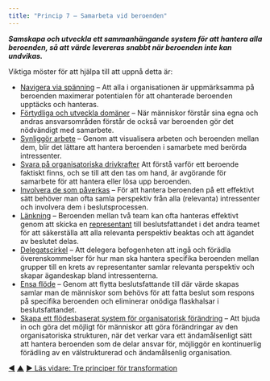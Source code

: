 ```yaml
---
title: "Princip 7 – Samarbeta vid beroenden"
---
```




**_Samskapa och utveckla ett sammanhängande system för att hantera alla beroenden, så att värde levereras snabbt när beroenden inte kan undvikas._**

Viktiga möster för att hjälpa till att uppnå detta är:

-   [Navigera via spänning](navigate-via-tension.html) – Att alla i organisationen är uppmärksamma på beroenden maximerar potentialen för att ohanterade beroenden upptäcks och hanteras.
-   [Förtydliga och utveckla domäner](clarify-and-develop-domains.html) – När människor förstår sina egna och andras ansvarsområden förstår de också var beroenden gör det nödvändigt med samarbete.
-   [Synliggör arbete](visualize-work.html) – Genom att visualisera arbeten och beroenden mellan dem, blir det lättare att hantera beroenden i samarbete med berörda intressenter.
-   [Svara på organisatoriska drivkrafter](respond-to-organizational-drivers.html) Att förstå varför ett beroende faktiskt finns, och se till att den tas om hand, är avgörande för samarbete för att hantera eller lösa upp beroenden.
-   [Involvera de som påverkas](involve-those-affected.html) – För att hantera beroenden på ett effektivt sätt behöver man ofta samla perspektiv från alla (relevanta) intressenter och involvera dem i beslutsprocessen.
-   [Länkning](linking.html) – Beroenden mellan två team kan ofta hanteras effektivt genom att skicka en [representant](representative.html) till beslutsfattandet i det andra teamet för att säkerställa att alla relevanta perspektiv beaktas och att ägandet av beslutet delas.
-   [Delegatscirkel](delegate-circle.html) – Att delegera befogenheten att ingå och förädla överenskommelser för hur man ska hantera specifika beroenden mellan grupper till en krets av representanter samlar relevanta perspektiv och skapar ägandeskap bland intressenterna.
-   [Ensa flöde](align-flow.html) – Genom att flytta beslutsfattande till där värde skapas samlar man de människor som behövs för att fatta beslut som respons på specifika beroenden och eliminerar onödiga flaskhalsar i beslutsfattandet.
-   [Skapa ett flödesbaserat system för organisatorisk förändring](create-a-pull-system-for-organizational-change.html) – Att bjuda in och göra det möjligt för människor att göra förändringar av den organisatoriska strukturen, när det verkar vara ett ändamålsenligt sätt att hantera beroenden som de delar ansvar för, möjliggör en kontinuerlig förädling av en välstrukturerad och ändamålsenlig organisation.


<div class="bottom-nav">
<a href="enable-autonomy.html" title="Tillbaka till: Princip 6 – Främja autonomi">◀</a> <a href="structure.html" title="Upp: Två principer för struktur">▲</a> <a href="transformation.html" title="Läs vidare: Tre principer för transformation">▶ Läs vidare: Tre principer för transformation</a>
</div>


<script type="text/javascript">
Mousetrap.bind('g n', function() {
    window.location.href = 'transformation.html';
    return false;
});
</script>

